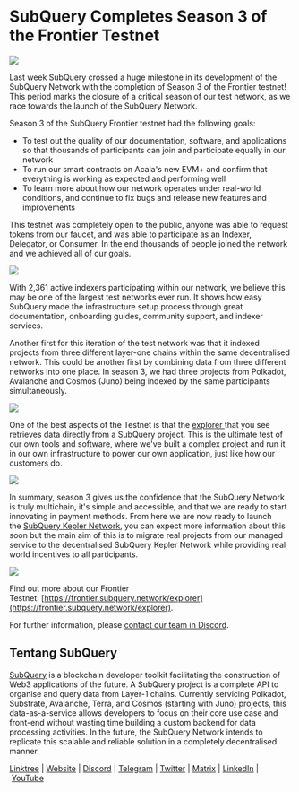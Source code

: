 # SubQuery Completes Season 3 of the Frontier Testnet

![](https://miro.medium.com/max/1400/0*2g1GdipV6Fku-_26)

Last week SubQuery crossed a huge milestone in its development of the SubQuery Network with the completion of Season 3 of the Frontier testnet! This period marks the closure of a critical season of our test network, as we race towards the launch of the SubQuery Network.

Season 3 of the SubQuery Frontier testnet had the following goals:

- To test out the quality of our documentation, software, and applications so that thousands of participants can join and participate equally in our network
- To run our smart contracts on Acala's new EVM+ and confirm that everything is working as expected and performing well
- To learn more about how our network operates under real-world conditions, and continue to fix bugs and release new features and improvements

This testnet was completely open to the public, anyone was able to request tokens from our faucet, and was able to participate as an Indexer, Delegator, or Consumer. In the end thousands of people joined the network and we achieved all of our goals.

![](https://miro.medium.com/max/1400/1*KaCnu9zbEqm1WL3kH90ZPw.jpeg)

With 2,361 active indexers participating within our network, we believe this may be one of the largest test networks ever run. It shows how easy SubQuery made the infrastructure setup process through great documentation, onboarding guides, community support, and indexer services.

Another first for this iteration of the test network was that it indexed projects from three different layer-one chains within the same decentralised network. This could be another first by combining data from three different networks into one place. In season 3, we had three projects from Polkadot, Avalanche and Cosmos (Juno) being indexed by the same participants simultaneously.

![](https://miro.medium.com/max/1400/0*ltD6jzHFGj-4qinZ)

One of the best aspects of the Testnet is that the [explorer ](https://explorer.subquery.network/subquery/subquery/subquery-network-query-registry)that you see retrieves data directly from a SubQuery project. This is the ultimate test of our own tools and software, where we've built a complex project and run it in our own infrastructure to power our own application, just like how our customers do.

![](https://miro.medium.com/max/1400/0*kNm4zpwb7PaOZyUJ)

In summary, season 3 gives us the confidence that the SubQuery Network is truly multichain, it's simple and accessible, and that we are ready to start innovating in payment methods. From here we are now ready to launch the [SubQuery Kepler Network](./20220712-public-sale-postponed.md), you can expect more information about this soon but the main aim of this is to migrate real projects from our managed service to the decentralised SubQuery Kepler Network while providing real world incentives to all participants.

![](https://miro.medium.com/max/1400/0*ABAAtkCVhQdqavqy)

Find out more about our Frontier Testnet: [https://frontier.subquery.network/explorer](https://frontier.subquery.network/explorer).

For further information, please [contact our team in Discord](https://discord.com/invite/78zg8aBSMG).

## Tentang SubQuery

[SubQuery](https://subquery.network/) is a blockchain developer toolkit facilitating the construction of Web3 applications of the future. A SubQuery project is a complete API to organise and query data from Layer-1 chains. Currently servicing Polkadot, Substrate, Avalanche, Terra, and Cosmos (starting with Juno) projects, this data-as-a-service allows developers to focus on their core use case and front-end without wasting time building a custom backend for data processing activities. In the future, the SubQuery Network intends to replicate this scalable and reliable solution in a completely decentralised manner.

​​[Linktree](https://linktr.ee/subquerynetwork) | [Website](https://subquery.network/) | [Discord](https://discord.com/invite/78zg8aBSMG) | [Telegram](https://t.me/subquerynetwork) | [Twitter](https://twitter.com/subquerynetwork) | [Matrix](https://matrix.to/#/#subquery:matrix.org) | [LinkedIn](https://www.linkedin.com/company/subquery) | [YouTube](https://www.youtube.com/channel/UCi1a6NUUjegcLHDFLr7CqLw)
